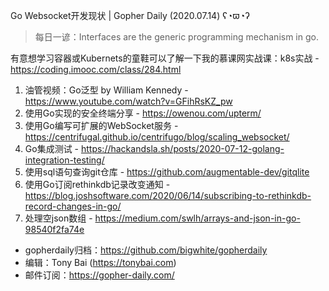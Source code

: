 Go Websocket开发现状 | Gopher Daily (2020.07.14) ʕ◔ϖ◔ʔ

>每日一谚：Interfaces are the generic programming mechanism in go.

有意想学习容器或Kubernets的童鞋可以了解一下我的慕课网实战课：k8s实战 - https://coding.imooc.com/class/284.html

1. 油管视频：Go泛型 by William Kennedy - https://www.youtube.com/watch?v=GFihRsKZ_pw
2. 使用Go实现的安全终端分享 - https://owenou.com/upterm/
3. 使用Go编写可扩展的WebSocket服务 - https://centrifugal.github.io/centrifugo/blog/scaling_websocket/
4. Go集成测试 - https://hackandsla.sh/posts/2020-07-12-golang-integration-testing/
5. 使用sql语句查询git仓库 - https://github.com/augmentable-dev/gitqlite
6. 使用Go订阅rethinkdb记录改变通知 - https://blog.joshsoftware.com/2020/06/14/subscribing-to-rethinkdb-record-changes-in-go/
7. 处理空json数组 - https://medium.com/swlh/arrays-and-json-in-go-98540f2fa74e

* gopherdaily归档：https://github.com/bigwhite/gopherdaily
* 编辑：Tony Bai (https://tonybai.com)
* 邮件订阅：https://gopher-daily.com/



